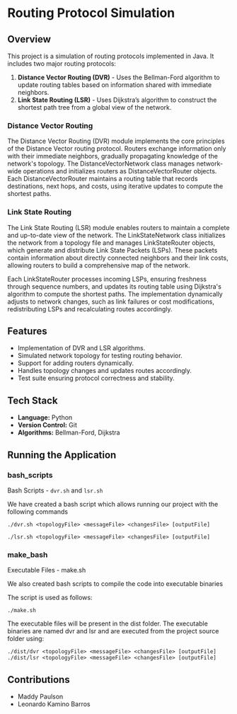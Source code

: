 # Routing Protocol Simulation

## Overview
This project is a simulation of routing protocols implemented in Java. It includes two major routing protocols:

1. **Distance Vector Routing (DVR)** - Uses the Bellman-Ford algorithm to update routing tables based on information shared with immediate neighbors.
2. **Link State Routing (LSR)** - Uses Dijkstra’s algorithm to construct the shortest path tree from a global view of the network.

### Distance Vector Routing

The Distance Vector Routing (DVR) module implements the core principles of the Distance Vector routing protocol. Routers exchange information only with their immediate neighbors, gradually propagating knowledge of the network's topology. The DistanceVectorNetwork class manages network-wide operations and initializes routers as DistanceVectorRouter objects. Each DistanceVectorRouter maintains a routing table that records destinations, next hops, and costs, using iterative updates to compute the shortest paths.

### Link State Routing

The Link State Routing (LSR) module enables routers to maintain a complete and up-to-date view of the network. The LinkStateNetwork class initializes the network from a topology file and manages LinkStateRouter objects, which generate and distribute Link State Packets (LSPs). These packets contain information about directly connected neighbors and their link costs, allowing routers to build a comprehensive map of the network.

Each LinkStateRouter processes incoming LSPs, ensuring freshness through sequence numbers, and updates its routing table using Dijkstra's algorithm to compute the shortest paths. The implementation dynamically adjusts to network changes, such as link failures or cost modifications, redistributing LSPs and recalculating routes accordingly.

## Features
- Implementation of DVR and LSR algorithms.
- Simulated network topology for testing routing behavior.
- Support for adding routers dynamically.
- Handles topology changes and updates routes accordingly.
- Test suite ensuring protocol correctness and stability.

## Tech Stack
- **Language:** Python
- **Version Control:** Git
- **Algorithms:** Bellman-Ford, Dijkstra

## Running the Application

### bash_scripts 
Bash Scripts - `dvr.sh` and `lsr.sh`

We have created a bash script which allows running our project with the following commands
```
./dvr.sh <topologyFile> <messageFile> <changesFile> [outputFile]
```
```
./lsr.sh <topologyFile> <messageFile> <changesFile> [outputFile]
```

### make_bash 
Executable Files - make.sh

We also created bash scripts to compile the code into executable binaries

The script is used as follows:
```
./make.sh
```

The executable files will be present in the dist folder. The executable binaries are named dvr and lsr and are executed from the project source folder using:

```
./dist/dvr <topologyFile> <messageFile> <changesFile> [outputFile]
./dist/lsr <topologyFile> <messageFile> <changesFile> [outputFile]
```

## Contributions
- Maddy Paulson
- Leonardo Kamino Barros
